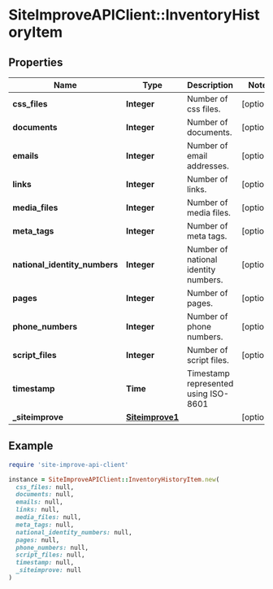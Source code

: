 # SiteImproveAPIClient::InventoryHistoryItem

## Properties

| Name | Type | Description | Notes |
| ---- | ---- | ----------- | ----- |
| **css_files** | **Integer** | Number of css files. | [optional] |
| **documents** | **Integer** | Number of documents. | [optional] |
| **emails** | **Integer** | Number of email addresses. | [optional] |
| **links** | **Integer** | Number of links. | [optional] |
| **media_files** | **Integer** | Number of media files. | [optional] |
| **meta_tags** | **Integer** | Number of meta tags. | [optional] |
| **national_identity_numbers** | **Integer** | Number of national identity numbers. | [optional] |
| **pages** | **Integer** | Number of pages. | [optional] |
| **phone_numbers** | **Integer** | Number of phone numbers. | [optional] |
| **script_files** | **Integer** | Number of script files. | [optional] |
| **timestamp** | **Time** | Timestamp represented using ISO-8601 |  |
| **_siteimprove** | [**Siteimprove1**](Siteimprove1.md) |  | [optional] |

## Example

```ruby
require 'site-improve-api-client'

instance = SiteImproveAPIClient::InventoryHistoryItem.new(
  css_files: null,
  documents: null,
  emails: null,
  links: null,
  media_files: null,
  meta_tags: null,
  national_identity_numbers: null,
  pages: null,
  phone_numbers: null,
  script_files: null,
  timestamp: null,
  _siteimprove: null
)
```

